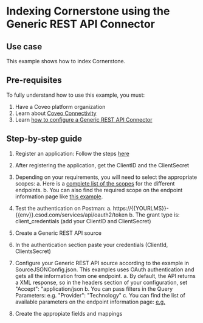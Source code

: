 # Indexing Cornerstone using the Generic REST API Connector

## Use case
This example shows how to index Cornerstone.

## Pre-requisites
To fully understand how to use this example, you must:
1. Have a Coveo platform organization
2. Learn about [Coveo Connectivity](https://docs.coveo.com/en/1702/cloud-v2-administrators/add-or-edit-a-source-using-one-of-the-available-connectors)
3. Learn [how to configure a Generic REST API Connector](https://docs.coveo.com/en/1896/cloud-v2-administrators/add-or-edit-a-generic-rest-api-source)

## Step-by-step guide
1. Register an application: Follow the steps [here](https://apiexplorer.csod.com/apiconnectorweb/apiexplorer#/info)
2. After registering the application, get the ClientID and the ClientSecret
3. Depending on your requirements, you will need to select the appropriate scopes: 
    a. Here is a [complete list of the scopes](https://apiexplorer.csod.com/apiconnectorweb/apiexplorer#/scopes-security-permissions) for the different endpoints.
    b. You can also find the required scope on the endpoint information page like [this example](https://apiexplorer.csod.com/apiconnectorweb/apiexplorer#/apidoc/59aa5211-b2c9-45af-97b1-0c0902dc4060).
4. Test the authentication on Postman:
    a. https://{{YOURLMS}}-{{env}}.csod.com/services/api/oauth2/token
    b. The grant type is: client_credentials (add your ClientID and ClientSecret)

5. Create a Generic REST API source
3. In the authentication section paste your credentials (ClientId, ClientsSecret)
4. Configure your Generic REST API source according to the example in SourceJSONConfig.json. This examples uses OAuth authentication and gets all the information from one endpoint.
    a. By default, the API returns a XML response, so in the headers section of your configuration, set "Accept": "application/json
    b. You can pass filters in the Query Parameters: e.g. "Provider": "Technology"
    c. You can find the list of available parameters on the endpoint information page: [e.g.](https://apiexplorer.csod.com/apiconnectorweb/apiexplorer#/apidoc/59aa5211-b2c9-45af-97b1-0c0902dc4060)
5. Create the appropiate fields and mappings